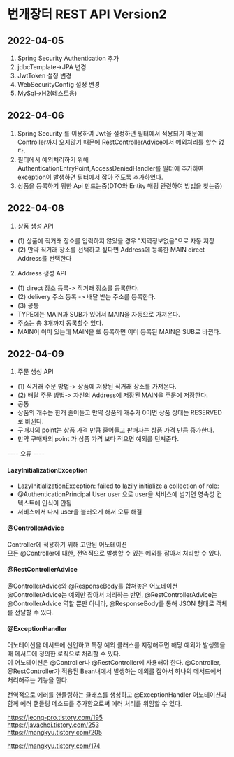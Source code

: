 # 번개장터 REST API Version2


## 2022-04-05 
1. Spring Security Authentication 추가
2. jdbcTemplate->JPA 변경
3. JwtToken 설정 변경
4. WebSecurityConfig 설정 변경
5. MySql->H2(테스트용)
## 2022-04-06
1. Spring Security 를 이용하여 Jwt을 설정하면 필터에서 적용되기 때문에 Controller까지 오지않기 때문에
   RestControllerAdvice에서 예외처리를 할수 없다.
2. 필터에서 예외처리하기 위해 AuthenticationEntryPoint,AccessDeniedHandler를 
필터에 추가하여 exception이 발생하면 필터에서 잡아
주도록 추가하였다.
3. 상품을 등록하기 위한 Api 만드는중(DTO와 Entity 매핑 관련하여 방법을 찾는중)
## 2022-04-08
1. 상품 생성 API 
- (1) 상품에 직거래 장소를 입력하지 않았을 경우 "지역정보없음"으로 자동 저장 
- (2) 만약 직거래 장소를 선택하고 싶다면 Address에 등록한 MAIN direct Address를 선택한다
2. Address 생성 API 
- (1) direct 장소 등록-> 직거래 장소를 등록한다.
- (2) delivery 주소 등록 -> 배달 받는 주소를 등록한다.
- (3) 공통 
- TYPE에는 MAIN과 SUB가 있어서 MAIN을 자동으로 가져온다. 
- 주소는 총 3개까지 동록할수 있다.
- MAIN이 이미 있는데 MAIN을 또 등록하면 이미 등록된 MAIN은 SUB로 바뀐다.
## 2022-04-09
1. 주문 생성 API
- (1) 직거래 주문 방법-> 상품에 저장된 직거래 장소를 가져온다.
- (2) 배달 주문 방법-> 자신의 Address에 저장된 MAIN을 주문에 저장한다.
- 공통
- 상품의 개수는 한개 줄어들고 만약 상품의 개수가 0이면 상품 상태는 RESERVED로 바뀐다.
- 구매자의 point는 상품 가격 만큼 줄어들고 판매자는 상품 가격 만큼 증가한다.
- 만약 구매자의 point 가 상품 가격 보다 적으면 예외를 던져준다.

---- 오류 ----
#### LazyInitializationException
- LazyInitializationException: failed to lazily initialize a collection of role:
- @AuthenticationPrincipal User user 으로 user을 서비스에 넘기면 영속성 컨텍스트에 인식이 안됨
- 서비스에서 다시 user을 불러오게 해서 오류 해결
#### @ControllerAdvice
Controller에 적용하기 위해 고안된 어노테이션\
모든 @Controller에 대한, 전역적으로 발생할 수 있는 예외를 잡아서 처리할 수 있다.
#### @RestControllerAdvice
@ControllerAdvice와 @ResponseBody를 합쳐놓은 어노테이션\
@ControllerAdvice는 예외만 잡아서 처리하는 반면, 
@RestControllerAdvice는 @ControllerAdvice 역할 뿐만 아니라, 
@ResponseBody를 통해 JSON 형태로 객체를 전달할 수 있다.
#### @ExceptionHandler
어노테이션을 메서드에 선언하고 특정 예외 클래스를 지정해주면
해당 예외가 발생했을 때 메서드에 정의한 로직으로 처리할 수 있다.  
이 어노테이션은 @Controller나 @RestController에 사용해야 한다. 
@Controller, @RestController가 적용된 Bean내에서 발생하는 예외를 잡아서 하나의 메서드에서 처리해주는 기능을 한다.

전역적으로 에러를 핸들링하는 클래스를 생성하고 @ExceptionHandler 어노테이션과 함께 에러 핸들링 메소드를 추가함으로써 에러 처리를 위임할 수 있다.



https://jeong-pro.tistory.com/195  
https://javachoi.tistory.com/253  
https://mangkyu.tistory.com/205

  
https://mangkyu.tistory.com/174